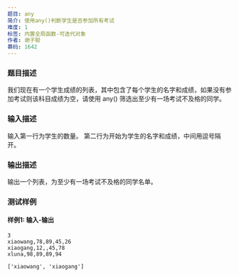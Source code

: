 ```yaml
---
题目: any
简介: 使用any()判断学生是否参加所有考试
难度: 1
标签: 内置全局函数-可迭代对象
作者: 谢子聪
慕码: 1642
---
```


### 题目描述

我们现在有一个学生成绩的列表，其中包含了每个学生的名字和成绩，如果没有参加考试则该科目成绩为空，请使用 any() 筛选出至少有一场考试不及格的同学。

### 输入描述

输入第一行为学生的数量。
第二行为开始为学生的名字和成绩，中间用逗号隔开。

### 输出描述

输出一个列表，为至少有一场考试不及格的同学名单。

### 测试样例

#### 样例1: 输入-输出

```
3
xiaowang,78,89,45,26
xiaogang,12,,45,78
xluna,98,89,89,94
```

```
['xiaowang', 'xiaogang']
```

